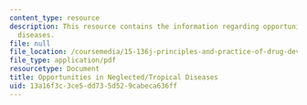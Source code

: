 ```yaml
---
content_type: resource
description: This resource contains the information regarding opportunities in neglected/tropical
  diseases.
file: null
file_location: /coursemedia/15-136j-principles-and-practice-of-drug-development-fall-2013/13a16f3c3ce5dd735d529cabeca636ff_MIT15_136JF13_Neglect_Trop.pdf
file_type: application/pdf
resourcetype: Document
title: Opportunities in Neglected/Tropical Diseases
uid: 13a16f3c-3ce5-dd73-5d52-9cabeca636ff
---
```

